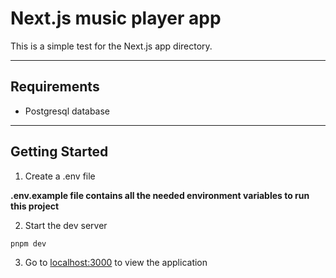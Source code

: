 # Next.js music player app

This is a simple test for the Next.js app directory.

---

## Requirements

- Postgresql database

---

## Getting Started

1. Create a .env file

**.env.example file contains all the needed environment variables to run this project**

2. Start the dev server

```bash
pnpm dev
```

3. Go to [localhost:3000](http://localhost:3000) to view the application
